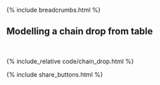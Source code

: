 {% include breadcrumbs.html %}

## Modelling a chain drop from table
<div class="header_line"><br/></div>

{% include_relative code/chain_drop.html %}

<p style="clear: both;"></p>

{% include share_buttons.html %}